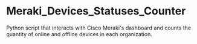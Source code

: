 # Meraki_Devices_Statuses_Counter
Python script that interacts with Cisco Meraki's dashboard and counts the quantity of online and offline devices in each organization.
